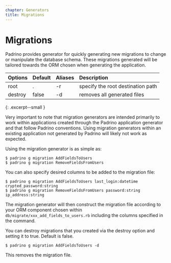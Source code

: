 ```yaml
---
chapter: Generators
title: Migrations
---
```


# Migrations

Padrino provides generator for quickly generating new migrations to change or
manipulate the database schema. These migrations generated will be tailored
towards the ORM chosen when generating the application.

>
  Options|Default|Aliases|Description
  :------|:------|:------|:----------
  root|.|-r|specify the root destination path
  destroy|false|-d|removes all generated files
{: .excerpt--small }

Very important to note that migration generators are intended primarily to work
within applications created through the Padrino application generator and that
follow Padrino conventions. Using migration generators within an existing
application not generated by Padrino will likely not work as expected.

Using the migration generator is as simple as:

```shell
$ padrino g migration AddFieldsToUsers
$ padrino g migration RemoveFieldsFromUsers
```

You can also specify desired columns to be added to the migration file:

```shell
$ padrino g migration AddFieldsToUsers last_login:datetime crypted_password:string
$ padrino g migration RemoveFieldsFromUsers password:string ip_address:string
```

The migration generator will then construct the migration file according to your
ORM component chosen within `db/migrate/xxx_add_fields_to_users.rb` including
the columns specified in the command.

You can destroy migrations that you created via the destroy option and setting
it to true. Default is false.

```shell
$ padrino g migration AddFieldsToUsers -d
```

This removes the migration file.
